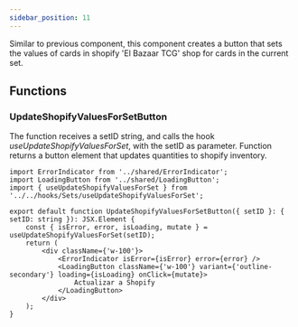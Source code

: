 ```yaml
---
sidebar_position: 11
---
```


Similar to previous component, this component creates a button that sets the values of cards in shopify 'El Bazaar TCG' shop for cards in the current set.

## Functions

### UpdateShopifyValuesForSetButton

The function receives a setID string, and calls the hook _useUpdateShopifyValuesForSet_, with the setID as parameter.
Function returns a button element that updates quantities to shopify inventory.

```tsx
import ErrorIndicator from '../shared/ErrorIndicator';
import LoadingButton from '../shared/LoadingButton';
import { useUpdateShopifyValuesForSet } from '../../hooks/Sets/useUpdateShopifyValuesForSet';

export default function UpdateShopifyValuesForSetButton({ setID }: { setID: string }): JSX.Element {
    const { isError, error, isLoading, mutate } = useUpdateShopifyValuesForSet(setID);
    return (
        <div className={'w-100'}>
            <ErrorIndicator isError={isError} error={error} />
            <LoadingButton className={'w-100'} variant={'outline-secondary'} loading={isLoading} onClick={mutate}>
                Actualizar a Shopify
            </LoadingButton>
        </div>
    );
}
```